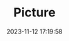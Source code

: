 ---
weight: 1
images:
- /images/edited/207.jpeg
title: Picture
date: 2023-11-12 17:19:58
tags: [luminar neo,work,24-70mm F2.8 DG DN | Art 019,ILCE-7M3,70.0,dog,person]
---